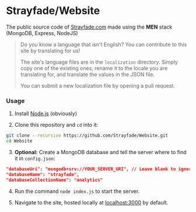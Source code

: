 # Strayfade/Website
The public source code of [Strayfade.com](https://strayfade.com) made using the **MEN** stack (MongoDB, Express, NodeJS)

> Do you know a language that isn't English? You can contribute to this site by translating for us!
>
> The site's language files are in the `localization` directory. Simply copy one of the existing ones, rename it to the locale you are translating for, and translate the values in the JSON file. 
>
> You can submit a new localization file by opening a pull request.

### Usage

1.  Install [Node.js](https://nodejs.org/en/download/) (obviously)

2.  Clone this repository and `cd` into it:
```Bash
git clone --recursive https://github.com/Strayfade/Website.git
cd Website
```

3. **Optional:** Create a MongoDB database and tell the server where to find it in `config.json`:
```JSON
"databaseUri": "mongodb+srv://YOUR_SERVER_URI", // Leave blank to ignore MongoDB
"databaseName": "strayfade",
"databaseCollectionName": "analytics"
```

4. Run the command `node index.js` to start the server.

5. Navigate to the site, hosted locally at [localhost:3000](http://localhost:3000) by default.